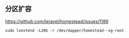 ## 分区扩容

https://github.com/laravel/homestead/issues/1189

```shell script
sudo lvextend -L20G -r /dev/mapper/homestead--vg-root
```